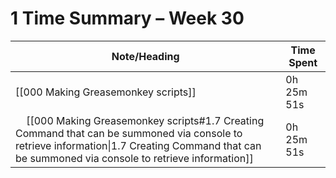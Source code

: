 # 1 Time Summary – Week 30

| Note/Heading | Time Spent |
|--------------|------------|
| [[000 Making Greasemonkey scripts]] | 0h 25m 51s |
| &nbsp;&nbsp;&nbsp;&nbsp;[[000 Making Greasemonkey scripts#1.7 Creating Command that can be summoned via console to retrieve information\|1.7 Creating Command that can be summoned via console to retrieve information]] | 0h 25m 51s |

